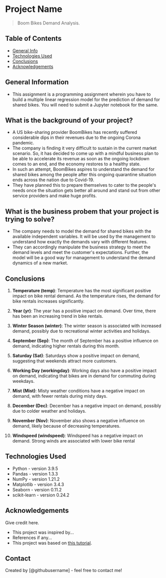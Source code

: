 # Project Name
> Boom Bikes Demand Analysis.


## Table of Contents
* [General Info](#general-information)
* [Technologies Used](#technologies-used)
* [Conclusions](#conclusions)
* [Acknowledgements](#acknowledgements)

<!-- You can include any other section that is pertinent to your problem -->

## General Information
- This assignment is a programming assignment wherein you have to build a multiple linear regression model for the prediction of demand for shared bikes. You will need to submit a Jupyter notebook for the same. 
## What is the background of your project?
- A US bike-sharing provider BoomBikes has recently suffered considerable dips in their revenues due to the ongoing Corona pandemic. 
- The company is finding it very difficult to sustain in the current market scenario. So, it has decided to come up with a mindful business plan to be able to accelerate its revenue as soon as the ongoing lockdown comes to an end, and the economy restores to a healthy state.
- In such an attempt, BoomBikes aspires to understand the demand for shared bikes among the people after this ongoing quarantine situation ends across the nation due to Covid-19. 
- They have planned this to prepare themselves to cater to the people's needs once the situation gets better all around and stand out from other service providers and make huge profits.
## What is the business probem that your project is trying to solve?
- The company needs to model the demand for shared bikes with the available independent variables. It will be used by the management to understand how exactly the demands vary with different features. 
- They can accordingly manipulate the business strategy to meet the demand levels and meet the customer's expectations. Further, the model will be a good way for management to understand the demand dynamics of a new market.

<!-- You don't have to answer all the questions - just the ones relevant to your project. -->

## Conclusions

1. **Temperature (temp)**: Temperature has the most significant positive impact on bike rental demand. As the temperature rises, the demand for bike rentals increases significantly.

2. **Year (yr)**: The year has a positive impact on demand. Over time, there has been an increasing trend in bike rentals.

3. **Winter Season (winter)**: The winter season is associated with increased demand, possibly due to recreational winter activities and holidays.

4. **September (Sep)**: The month of September has a positive influence on demand, indicating higher rentals during this month.

5. **Saturday (Sat)**: Saturdays show a positive impact on demand, suggesting that weekends attract more customers.

6. **Working Day (workingday)**: Working days also have a positive impact on demand, indicating that bikes are in demand for commuting during weekdays.

7. **Mist (Mist)**: Misty weather conditions have a negative impact on demand, with fewer rentals during misty days.

8. **December (Dec)**: December has a negative impact on demand, possibly due to colder weather and holidays.

9. **November (Nov)**: November also shows a negative influence on demand, likely because of decreasing temperatures.

10. **Windspeed (windspeed)**: Windspeed has a negative impact on demand. Strong winds are associated with lower bike rental 

<!-- You don't have to answer all the questions - just the ones relevant to your project. -->


## Technologies Used
- Python - version 3.9.5
- Pandas - version 1.3.3
- NumPy - version 1.21.2
- Matplotlib - version 3.4.3
- Seaborn - version 0.11.2
- scikit-learn - version 0.24.2

<!-- As the libraries versions keep on changing, it is recommended to mention the version of library used in this project -->

## Acknowledgements
Give credit here.
- This project was inspired by...
- References if any...
- This project was based on [this tutorial](https://www.example.com).


## Contact
Created by [@githubusername] - feel free to contact me!


<!-- Optional -->
<!-- ## License -->
<!-- This project is open source and available under the [... License](). -->

<!-- You don't have to include all sections - just the one's relevant to your project -->
